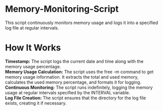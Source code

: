 # Memory-Monitoring-Script
This script continuously monitors memory usage and logs it into a specified log file at regular intervals.

# How It Works
<b>Timestamp:</b> The script logs the current date and time along with the memory usage percentage.
<br>
<b>Memory Usage Calculation:</b> The script uses the free -m command to get memory usage information. It extracts the total and used memory, calculates the used memory percentage, and formats it for logging.
<br>
<b>Continuous Monitoring:</b> The script runs indefinitely, logging the memory usage at regular intervals specified by the INTERVAL variable.
<br>
<b>Log File Creation:</b> The script ensures that the directory for the log file exists, creating it if necessary.
